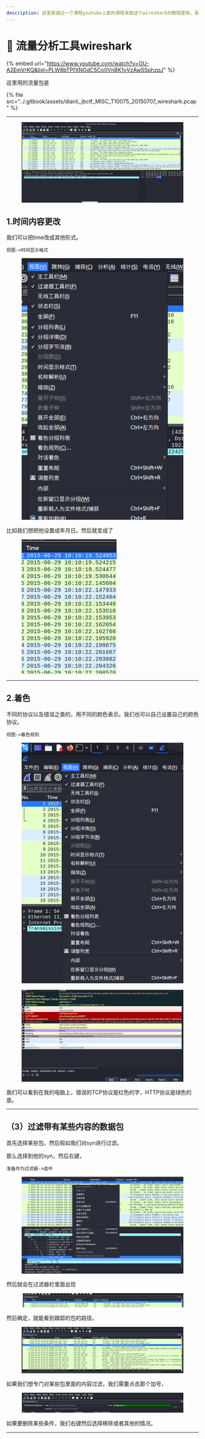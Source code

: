 ```yaml
---
description: 这里是通过一个课程youtube上面的课程来做这个wireshark的教程使用，虽然已经学了很多遍了，但是总感觉因为没有学计算机网络，所以理解的没那么好。
---
```


# 🍟 流量分析工具wireshark

{% embed url="https://www.youtube.com/watch?v=OU-A2EmVrKQ&list=PLW8bTPfXNGdC5Co0VnBK1yVzAwSSphzpJ" %}

这里用的流量包是

{% file src="../.gitbook/assets/dianli_jbctf_MISC_T10075_20150707_wireshark.pcap" %}

***



<figure><img src="../.gitbook/assets/image (36).png" alt=""><figcaption></figcaption></figure>

## 1.时间内容更改

我们可以把time改成其他形式。

```
视图->时间显示格式
```

<figure><img src="../.gitbook/assets/image (37).png" alt=""><figcaption></figcaption></figure>

比如我们想把他设置成年月日。然后就变成了

<figure><img src="../.gitbook/assets/image (38).png" alt=""><figcaption></figcaption></figure>

***

## 2.着色

不同的协议以及错误之类的，用不同的颜色表示。我们也可以自己设置自己的颜色协议。

```
视图->着色规则
```

<figure><img src="../.gitbook/assets/image (39).png" alt=""><figcaption></figcaption></figure>

<figure><img src="../.gitbook/assets/image (40).png" alt=""><figcaption></figcaption></figure>

我们可以看到在我的电脑上，错误的TCP协议是红色的字，HTTP协议是绿色的底。



***

## （3）过滤带有某些内容的数据包

首先选择某些包，然后假如我们对syn进行过滤。

那么选择到他的syn，然后右键，

```
准备作为过滤器->选中
```

<figure><img src="../.gitbook/assets/image (41).png" alt=""><figcaption></figcaption></figure>

然后就会在过滤器栏里面出现

<figure><img src="../.gitbook/assets/image (42).png" alt=""><figcaption></figcaption></figure>

然后确定，就能看到跟踪的包的路径。

<figure><img src="../.gitbook/assets/image (43).png" alt=""><figcaption></figcaption></figure>

如果我们想专门对某些包里面的内容过滤，我们需要点击那个加号，

<figure><img src="../.gitbook/assets/image (44).png" alt=""><figcaption></figcaption></figure>

如果要删除某些条件，我们右键然后选择移除或者其他的情况。



***

























